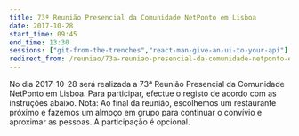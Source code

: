 ```yaml
---
title: 73ª Reunião Presencial da Comunidade NetPonto em Lisboa
date: 2017-10-28
start_time: 09:45
end_time: 13:30
sessions: ["git-from-the-trenches","react-man-give-an-ui-to-your-api"]
redirect_from: /reuniao/73a-reuniao-presencial-da-comunidade-netponto-em-lisboa/
---
```

No dia 2017-10-28 será realizada a 73ª Reunião Presencial da Comunidade NetPonto em Lisboa. Para participar, efectue o registo de acordo com as instruções abaixo.
Nota: Ao final da reunião, escolhemos um restaurante próximo e fazemos um almoço em grupo para continuar o convívio e aproximar as pessoas. A participação é opcional.